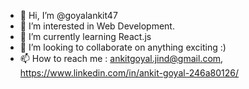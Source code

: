- 👋 Hi, I’m @goyalankit47
- 👀 I’m interested in Web Development.
- 🌱 I’m currently learning React.js
- 💞️ I’m looking to collaborate on anything exciting :)
- 📫 How to reach me : ankitgoyal.jind@gmail.com, https://www.linkedin.com/in/ankit-goyal-246a80126/

<!---
goyalankit47/goyalankit47 is a ✨ special ✨ repository because its `README.md` (this file) appears on your GitHub profile.
You can click the Preview link to take a look at your changes.
--->
